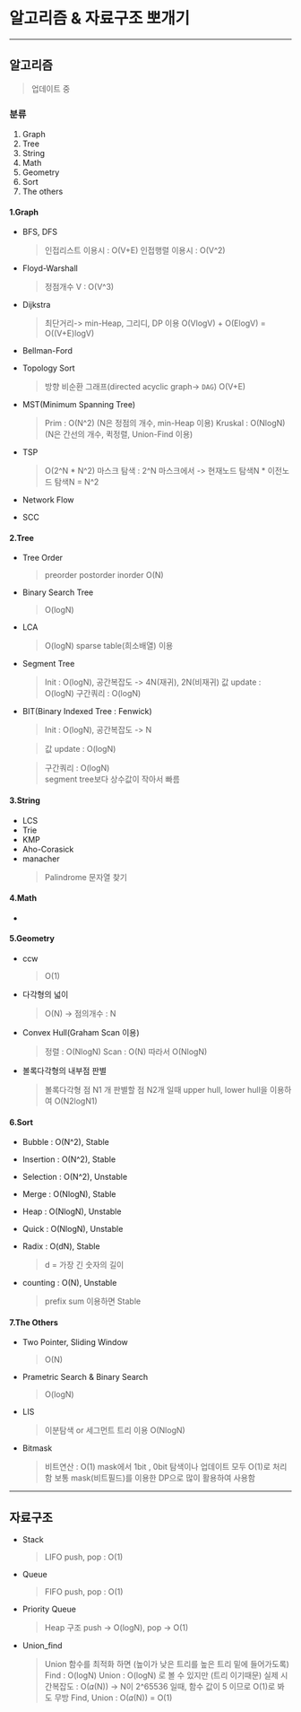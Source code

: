# 알고리즘 & 자료구조 뽀개기

**************************************************************************
## 알고리즘
> 업데이트 중

### 분류
1. Graph
2. Tree
3. String
4. Math
5. Geometry
6. Sort
7. The others

#### 1.Graph
* BFS, DFS
    > 인접리스트 이용시 : O(V+E)
    > 인접행렬 이용시 : O(V^2)

* Floyd-Warshall
    > 정점개수 V : O(V^3)

* Dijkstra 
    > 최단거리-> min-Heap, 그리디, DP 이용
    > O(VlogV) + O(ElogV) = O((V+E)logV)

* Bellman-Ford

* Topology Sort
    > 방향 비순환 그래프(directed acyclic graph-> `DAG`)
    > O(V+E)

* MST(Minimum Spanning Tree)
    > Prim : O(N^2) (N은 정점의 개수, min-Heap 이용)
    > Kruskal : O(NlogN) (N은 간선의 개수, 퀵정렬, Union-Find 이용)

* TSP
    > O(2^N * N^2)
    > 마스크 탐색 : 2^N
    > 마스크에서 -> 현재노드 탐색N * 이전노드 탐색N = N^2

* Network Flow

* SCC

#### 2.Tree
* Tree Order
    > preorder postorder inorder
    > O(N)

* Binary Search Tree
    > O(logN)

* LCA
    > O(logN)
    > sparse table(희소배열) 이용

* Segment Tree
    > Init : O(logN), 공간복잡도 -> 4N(재귀), 2N(비재귀)
    > 값 update : O(logN)
    > 구간쿼리 : O(logN)

* BIT(Binary Indexed Tree : Fenwick)
    > Init : O(logN), 공간복잡도 -> N

    > 값 update : O(logN)

    > 구간쿼리 : O(logN)    
    > segment tree보다 상수값이 작아서 빠름

#### 3.String
* LCS
* Trie
* KMP
* Aho-Corasick
* manacher
    > Palindrome 문자열 찾기

#### 4.Math
* 

#### 5.Geometry
* ccw
    > O(1)

* 다각형의 넓이
    > O(N) -> 점의개수 : N

* Convex Hull(Graham Scan 이용)
    > 정렬 : O(NlogN)
    > Scan : O(N)
    > 따라서 O(NlogN)

* 볼록다각형의 내부점 판별
    > 볼록다각형 점 N1 개
    > 판별할 점 N2개 일때
    > upper hull, lower hull을 이용하여
    > O(N2logN1)

#### 6.Sort
* Bubble : O(N^2), Stable
* Insertion : O(N^2), Stable
* Selection : O(N^2), Unstable
* Merge : O(NlogN), Stable
* Heap : O(NlogN), Unstable
* Quick : O(NlogN), Unstable

* Radix : O(dN), Stable
    > d = 가장 긴 숫자의 길이
* counting : O(N), Unstable
    > prefix sum 이용하면 Stable

#### 7.The Others
* Two Pointer, Sliding Window
    > O(N)

* Prametric Search & Binary Search
    > O(logN)

* LIS
    > 이분탐색 or 세그먼트 트리 이용
    > O(NlogN)

* Bitmask
    > 비트연산 : O(1)
    > mask에서 1bit , 0bit 탐색이나 업데이트 모두 O(1)로 처리함
    > 보통 mask(비트필드)를 이용한 DP으로 많이 활용하여 사용함

**************************************************************************
## 자료구조
* Stack
    > LIFO
    > push, pop : O(1)

* Queue
    > FIFO
    > push, pop : O(1)

* Priority Queue
    > Heap 구조
    > push -> O(logN), pop -> O(1)

* Union_find
    > Union 함수를 최적화 하면 (높이가 낮은 트리를 높은 트리 밑에 들어가도록)
    > Find  : O(logN)
    > Union : O(logN) 로 볼 수 있지만 (트리 이기때문)
    > 실제 시간복잡도 : O(𝛼(N)) -> N이 2^65536 일때, 함수 값이 5 이므로 O(1)로 봐도 무방
    > Find, Union : O(𝛼(N)) = O(1)
